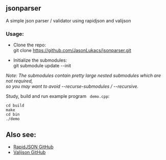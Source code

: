 ## jsonparser 
A simple json parser / validator using rapidjson and valijson

### Usage:
* Clone the repo:  
    git clone https://github.com/JasonLukacs/jsonparser.git  
  
* Initialize the submodules:  
    git submodule update --init
  
_Note: The submodules contain pretty large nested submodules which are not required,_  
_so you may want to avoid --recurse-submodules / --recursive._
  
Study, build and run example program ``` demo.cpp```:
```console
cd build
make
cd bin
./demo
```

## Also see:
* [RapidJSON GitHub](https://github.com/Tencent/rapidjson/)
* [Valijson GitHub](https://github.com/tristanpenman/valijson/)